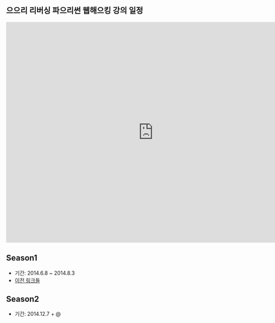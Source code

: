## 으으리 리버싱 파으리썬 웹해으킹 강의 일정

<iframe src="https://www.google.com/calendar/embed?src=gp82t6eg782jcc2fku8t60aev8%40group.calendar.google.com&ctz=Asia/Seoul" style="border: 0" width="800" height="600" frameborder="0" scrolling="no"></iframe>

## Season1

- 기간: 2014.6.8 ~ 2014.8.3
- [이전 링크들](http://onoffmix.com/search?s=%EC%9C%BC%EC%9C%BC%EB%A6%AC+%EB%A6%AC%EB%B2%84%EC%8B%B1+%ED%8C%8C%EC%9C%BC%EB%A6%AC%EC%8D%AC)

## Season2

- 기간: 2014.12.7 + @